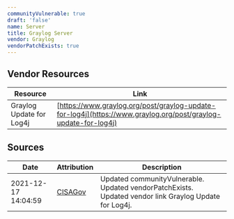 ```yaml
---
communityVulnerable: true
draft: 'false'
name: Server
title: Graylog Server
vendor: Graylog
vendorPatchExists: true
---
```


## Vendor Resources
| Resource | Link |
| --- | --- |
| Graylog Update for Log4j | [https://www.graylog.org/post/graylog-update-for-log4j](https://www.graylog.org/post/graylog-update-for-log4j) |



## Sources
| Date | Attribution | Description |
| --- | --- | --- |
| 2021-12-17 14:04:59 | [CISAGov](https://raw.githubusercontent.com/cisagov/log4j-affected-db/develop/README.md) | Updated communityVulnerable. Updated vendorPatchExists. Updated vendor link Graylog Update for Log4j.  |
